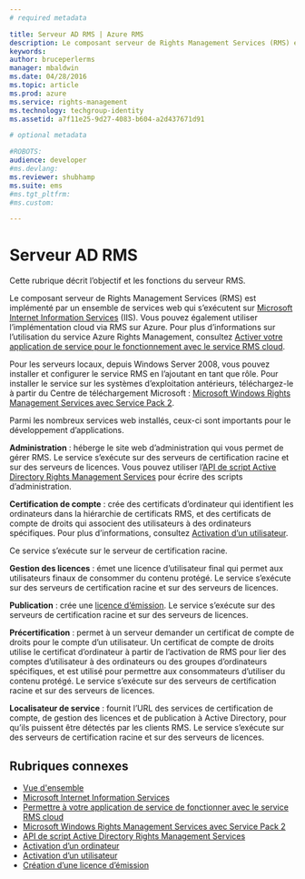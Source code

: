 ```yaml
---
# required metadata

title: Serveur AD RMS | Azure RMS
description: Le composant serveur de Rights Management Services (RMS) est implémenté par un ensemble de services web qui s’exécutent sur Microsoft Internet Information Services.
keywords:
author: bruceperlerms
manager: mbaldwin
ms.date: 04/28/2016
ms.topic: article
ms.prod: azure
ms.service: rights-management
ms.technology: techgroup-identity
ms.assetid: a7f11e25-9d27-4083-b604-a2d437671d91

# optional metadata

#ROBOTS:
audience: developer
#ms.devlang:
ms.reviewer: shubhamp
ms.suite: ems
#ms.tgt_pltfrm:
#ms.custom:

---
```


# Serveur AD RMS

Cette rubrique décrit l’objectif et les fonctions du serveur RMS.

Le composant serveur de Rights Management Services (RMS) est implémenté par un ensemble de services web qui s’exécutent sur [Microsoft Internet Information Services](http://www.iis.net/overview) (IIS). Vous pouvez également utiliser l’implémentation cloud via RMS sur Azure. Pour plus d’informations sur l’utilisation du service Azure Rights Management, consultez [Activer votre application de service pour le fonctionnement avec le service RMS cloud](how-to-use-file-api-with-aadrm-cloud.md).

Pour les serveurs locaux, depuis Windows Server 2008, vous pouvez installer et configurer le service RMS en l’ajoutant en tant que rôle. Pour installer le service sur les systèmes d’exploitation antérieurs, téléchargez-le à partir du Centre de téléchargement Microsoft : [Microsoft Windows Rights Management Services avec Service Pack 2](http://www.microsoft.com/download/en/details.aspx?id=4909).

Parmi les nombreux services web installés, ceux-ci sont importants pour le développement d’applications.

**Administration** : héberge le site web d’administration qui vous permet de gérer RMS. Le service s’exécute sur des serveurs de certification racine et sur des serveurs de licences. Vous pouvez utiliser l’[API de script Active Directory Rights Management Services](https://msdn.microsoft.com/library/Bb968797) pour écrire des scripts d’administration.

**Certification de compte** : crée des certificats d’ordinateur qui identifient les ordinateurs dans la hiérarchie de certificats RMS, et des certificats de compte de droits qui associent des utilisateurs à des ordinateurs spécifiques. Pour plus d’informations, consultez [Activation d’un utilisateur](https://msdn.microsoft.com/library/Cc530378).

Ce service s’exécute sur le serveur de certification racine.

**Gestion des licences** : émet une licence d’utilisateur final qui permet aux utilisateurs finaux de consommer du contenu protégé. Le service s’exécute sur des serveurs de certification racine et sur des serveurs de licences.

**Publication** : crée une [licence d’émission](https://msdn.microsoft.com/library/Aa362355). Le service s’exécute sur des serveurs de certification racine et sur des serveurs de licences.

**Précertification** : permet à un serveur demander un certificat de compte de droits pour le compte d’un utilisateur. Un certificat de compte de droits utilise le certificat d’ordinateur à partir de l’activation de RMS pour lier des comptes d’utilisateur à des ordinateurs ou des groupes d’ordinateurs spécifiques, et est utilisé pour permettre aux consommateurs d’utiliser du contenu protégé. Le service s’exécute sur des serveurs de certification racine et sur des serveurs de licences.

**Localisateur de service** : fournit l’URL des services de certification de compte, de gestion des licences et de publication à Active Directory, pour qu’ils puissent être détectés par les clients RMS. Le service s’exécute sur des serveurs de certification racine et sur des serveurs de licences.

 

## Rubriques connexes ##
* [Vue d'ensemble](ad-rms-overview.md)
* [Microsoft Internet Information Services](http://www.iis.net/overview)
* [Permettre à votre application de service de fonctionner avec le service RMS cloud](how-to-use-file-api-with-aadrm-cloud.md)
* [Microsoft Windows Rights Management Services avec Service Pack 2](http://www.microsoft.com/download/en/details.aspx?id=4909)
* [API de script Active Directory Rights Management Services](https://msdn.microsoft.com/library/Bb968797)
* [Activation d’un ordinateur](https://msdn.microsoft.com/library/Cc530377)
* [Activation d’un utilisateur](https://msdn.microsoft.com/library/Cc530378)
* [Création d’une licence d’émission](https://msdn.microsoft.com/library/Aa362355)

 

 


<!--HONumber=Apr16_HO3-->


